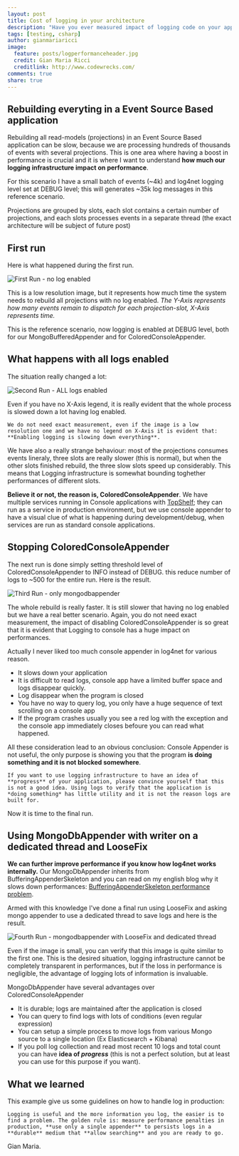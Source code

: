 ```yaml
---
layout: post
title: Cost of logging in your architecture
description: "Have you ever measured impact of logging code on your application performances? If you are using log4net you could learn something interesting profiling the code."
tags: [testing, csharp]
author: gianmariaricci
image:
  feature: posts/logperformanceheader.jpg
  credit: Gian Maria Ricci
  creditlink: http://www.codewrecks.com/
comments: true
share: true
---
```


## Rebuilding everyting in a Event Source Based application

Rebuilding all read-models (projections) in an Event Source Based application can be slow, because we are processing hundreds of thousands of events with several projections. This is one area where having a boost in performance is crucial and it is where I want to understand **how much our logging infrastructure impact on performance**.

For this scenario I have a small batch of events (~4k) and log4net logging level set at DEBUG level; this will generates ~35k log messages in this reference scenario.

Projections are grouped by slots, each slot contains a certain number of projections, and each slots processes events in a separate thread (the exact architecture will be subject of future post)

## First run

Here is what happened during the first run. 

![First Run - no log enabled](/images/posts/logperformance/first.jpg)

This is a low resolution image, but it represents how much time the system needs to rebuild all projections with no log enabled. *The Y-Axis represents how many events remain to dispatch for each projection-slot, X-Axis represents time.*

This is the reference scenario, now logging is enabled at DEBUG level, both for our MongoBufferedAppender and for ColoredConsoleAppender. 

## What happens with all logs enabled

The situation really changed a lot: 

![Second Run - ALL logs enabled](/images/posts/logperformance/second.jpg)

Even if you have no X-Axis legend, it is really evident that the whole process is slowed down a lot having log enabled. 

```
We do not need exact measurement, even if the image is a low resolution one and we have no legend on X-Axis it is evident that: **Enabling logging is slowing down everything**.
```
We have also a really strange behaviour: most of the projections consumes events lineraly, three slots are really slower (this is normal), but when the other slots finished rebuild, the three slow slots speed up considerably. This means that Logging infrastructure is somewhat bounding toghether performances of different slots. 

**Believe it or not, the reason is, ColoredConsoleAppender**. We have multiple services running in Console applications with [TopShelf](https://github.com/Topshelf/Topshelf); they can run as a service in production environment, but we use console appender to have a visual clue of what is happening during development/debug, when services are run as standard console applications.

## Stopping ColoredConsoleAppender

The next run is done simply setting threshold level of ColoredConsoleAppender to INFO instead of DEBUG. this reduce number of logs to ~500 for the entire run. Here is the result.

![Third Run - only mongodbappender](/images/posts/logperformance/third.jpg)

The whole rebuild is really faster. It is still slower that having no log enabled but we have a real better scenario. Again, you do not need exact measurement, the impact of disabling ColoredConsoleAppender is so great that it is evident that Logging to console has a huge impact on performances. 

Actually I never liked too much console appender in log4net for various reason.

- It slows down your application
- It is difficult to read logs, console app have a limited buffer space and logs disappear quickly.
- Log disappear when the program is closed
- You have no way to query log, you only have a huge sequence of text scrolling on a console app
- If the program crashes usually you see a red log with the exception and the console app immediately closes befoure you can read what happened.

All these consideration lead to an obvious conclusion: Console Appender is not useful, the only purpose is showing you that the program **is doing something and it is not blocked somewhere**. 

```
If you want to use logging infrastructure to have an idea of **progress** of your application, please convince yourself that this is not a good idea. Using logs to verify that the application is *doing something* has little utility and it is not the reason logs are built for.
```
Now it is time to the final run. 

## Using MongoDbAppender with writer on a dedicated thread and LooseFix

**We can further improve performance if you know how log4net works internally.** Our MongoDbAppender inherits from BufferingAppenderSkeleton and you can read on my english blog why it slows down performances: [BufferingAppenderSkeleton performance problem](http://www.codewrecks.com/blog/index.php/2015/03/27/bufferingappenderskeleton-performance-problem-in-log4net/).

Armed with this knowledge I've done a final run using LooseFix and asking mongo appender to use a dedicated thread to save logs and here is the result.

![Fourth Run - mongodbappender with LooseFix and dedicated thread](/images/posts/logperformance/fourth.jpg)

Even if the image is small, you can verify that this image is quite similar to the first one. This is the desired situation, logging infrastructure cannot be completely transparent in performances, but if the loss in performance is negligible, the advantage of logging lots of information is invaluable. 

MongoDbAppender have several advantages over ColoredConsoleAppender

- It is durable; logs are maintained after the application is closed
- You can query to find logs with lots of conditions (even regular expression)
- You can setup a simple process to move logs from various Mongo source to a single location (Ex Elasticsearch + Kibana)
- If you poll log collection and read most recent 10 logs and total count you can have **idea of *progress*** (this is not a perfect solution, but at least you can use for this purpose if you want).

## What we learned

This example give us some guidelines on how to handle log in production:

```
Logging is useful and the more information you log, the easier is to find a problem. The golden rule is: measure performance penalties in production, **use only a single appender** to persists logs in a **durable** medium that **allow searching** and you are ready to go.
```

Gian Maria.
